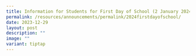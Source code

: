 ```yaml
---
title: Information for Students for First Day of School (2 January 2024)
permalink: /resources/announcements/permalink/2024firstdayofschool/
date: 2023-12-29
layout: post
description: ""
image: ""
variant: tiptap
---
```

